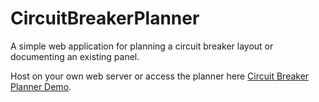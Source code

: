 # CircuitBreakerPlanner
A simple web application for planning a circuit breaker layout or documenting an existing panel.

Host on your own web server or access the planner here [Circuit Breaker Planner Demo](https://bp2008.github.io/CircuitBreakerPlanner/CircuitBreakerPlanner/dist/index.html).
